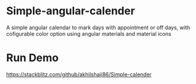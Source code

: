 # Simple-angular-calender

A simple angular calendar to mark days with appointment or off days, with cofigurable color option using angular materials and material icons

# Run Demo 
https://stackblitz.com/github/akhilshaji86/Simple-calender


